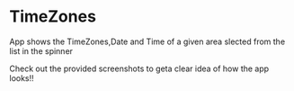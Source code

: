# TimeZones

App shows the TimeZones,Date and Time of a given area slected from the list in the spinner

Check out the provided screenshots to geta clear idea of how the app looks!!

